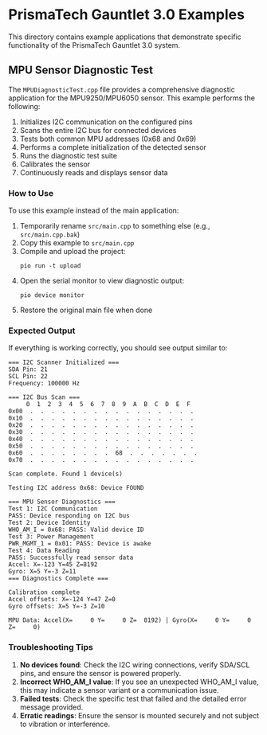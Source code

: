 # PrismaTech Gauntlet 3.0 Examples

This directory contains example applications that demonstrate specific functionality of the PrismaTech Gauntlet 3.0 system.

## MPU Sensor Diagnostic Test

The `MPUDiagnosticTest.cpp` file provides a comprehensive diagnostic application for the MPU9250/MPU6050 sensor. This example performs the following:

1. Initializes I2C communication on the configured pins
2. Scans the entire I2C bus for connected devices
3. Tests both common MPU addresses (0x68 and 0x69)
4. Performs a complete initialization of the detected sensor
5. Runs the diagnostic test suite
6. Calibrates the sensor
7. Continuously reads and displays sensor data

### How to Use

To use this example instead of the main application:

1. Temporarily rename `src/main.cpp` to something else (e.g., `src/main.cpp.bak`)
2. Copy this example to `src/main.cpp`
3. Compile and upload the project:
   ```
   pio run -t upload
   ```
4. Open the serial monitor to view diagnostic output:
   ```
   pio device monitor
   ```
5. Restore the original main file when done

### Expected Output

If everything is working correctly, you should see output similar to:

```
=== I2C Scanner Initialized ===
SDA Pin: 21
SCL Pin: 22
Frequency: 100000 Hz

=== I2C Bus Scan ===
     0  1  2  3  4  5  6  7  8  9  A  B  C  D  E  F
0x00  .  .  .  .  .  .  .  .  .  .  .  .  .  .  .  .
0x10  .  .  .  .  .  .  .  .  .  .  .  .  .  .  .  .
0x20  .  .  .  .  .  .  .  .  .  .  .  .  .  .  .  .
0x30  .  .  .  .  .  .  .  .  .  .  .  .  .  .  .  .
0x40  .  .  .  .  .  .  .  .  .  .  .  .  .  .  .  .
0x50  .  .  .  .  .  .  .  .  .  .  .  .  .  .  .  .
0x60  .  .  .  .  .  .  .  .  68  .  .  .  .  .  .  .
0x70  .  .  .  .  .  .  .  .  .  .  .  .  .  .  .  .

Scan complete. Found 1 device(s)

Testing I2C address 0x68: Device FOUND

=== MPU Sensor Diagnostics ===
Test 1: I2C Communication
PASS: Device responding on I2C bus
Test 2: Device Identity
WHO_AM_I = 0x68: PASS: Valid device ID
Test 3: Power Management
PWR_MGMT_1 = 0x01: PASS: Device is awake
Test 4: Data Reading
PASS: Successfully read sensor data
Accel: X=-123 Y=45 Z=8192
Gyro: X=5 Y=-3 Z=11
=== Diagnostics Complete ===

Calibration complete
Accel offsets: X=-124 Y=47 Z=0
Gyro offsets: X=5 Y=-3 Z=10

MPU Data: Accel(X=     0 Y=     0 Z=  8192) | Gyro(X=     0 Y=     0 Z=     0)
```

### Troubleshooting Tips

1. **No devices found**: Check the I2C wiring connections, verify SDA/SCL pins, and ensure the sensor is powered properly.
2. **Incorrect WHO_AM_I value**: If you see an unexpected WHO_AM_I value, this may indicate a sensor variant or a communication issue.
3. **Failed tests**: Check the specific test that failed and the detailed error message provided.
4. **Erratic readings**: Ensure the sensor is mounted securely and not subject to vibration or interference. 